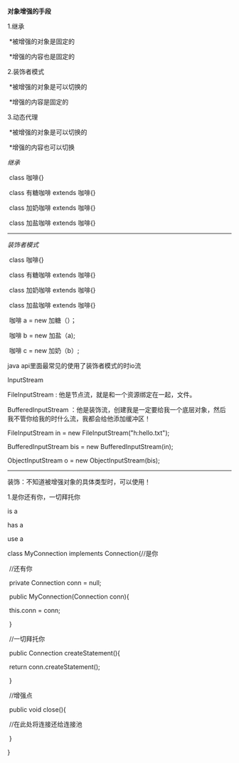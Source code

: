 **对象增强的手段**

1.继承

​		*被增强的对象是固定的

​		*增强的内容也是固定的

2.装饰者模式

​		*被增强的对象是可以切换的

​		*增强的内容是固定的

3.动态代理

​		*被增强的对象是可以切换的

​		*增强的内容也可以切换

*继承*

​	class 咖啡{}

​	class 有糖咖啡 extends 咖啡{}

​	class 加奶咖啡 extends 咖啡{}

​	class 加盐咖啡 extends 咖啡{}

------------------------------------------------------

*装饰者模式*

​	class 咖啡{}

​	class 有糖咖啡 extends 咖啡{}

​	class 加奶咖啡 extends 咖啡{}

​	class 加盐咖啡 extends 咖啡{}

​	咖啡 a = new 加糖（）；

​	咖啡 b = new 加盐（a);

​	咖啡 c = new 加奶（b）;

java api里面最常见的使用了装饰者模式的时io流

InputStream 

FileInputStream : 他是节点流，就是和一个资源绑定在一起，文件。

BufferedInputStream ：他是装饰流，创建我是一定要给我一个底层对象，然后我不管你给我的时什么流，我都会给他添加缓冲区！

FileInputStream in = new FileInputStream("h:hello.txt");

BufferedInputStream bis  = new BufferedInputStream(in);

ObjectInputStream o = new ObjectInputStream(bis);

--------------------------------------------------------

装饰：不知道被增强对象的具体类型时，可以使用！

1.是你还有你，一切拜托你

is a 

has a

use a

class MyConnection implements Connection{//是你

​	//还有你

​	private Connection conn = null;

​	public MyConnection(Connection conn){	

​	    this.conn = conn;

​	}

​	//一切拜托你

​	public Connection createStatement(){

​		return conn.createStatement();

​	}

​	//增强点

​	public void close(){

​			//在此处将连接还给连接池

​	}

}